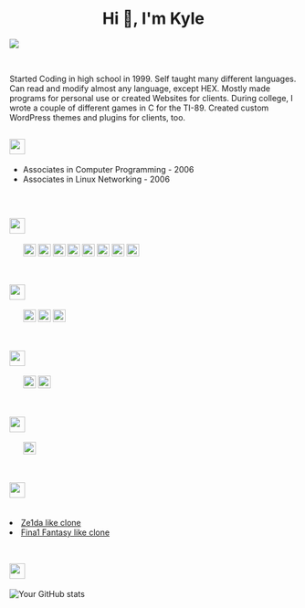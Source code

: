 <h1 align="center">Hi 👋, I'm Kyle</h1>

![](https://komarev.com/ghpvc/?username=kyle-ingalsbe&color=brightgreen&abbreviated=true)

<div>&nbsp;&nbsp;&nbsp;&nbsp;&nbsp;</div>

<P>
  Started Coding in high school in 1999. Self taught many different languages. Can read and modify almost any language, except HEX. Mostly made programs for personal use or created Websites for clients. During college, I wrote a couple of different games in C for the TI-89.  Created custom WordPress themes and plugins for clients, too. 
   
</P>

 <h2> <img height="27px" src="https://img.shields.io/badge/-Education-02bbff?style=plastic&logoColor=white"></h2> 
  <ul>
    <li>Associates in Computer Programming - 2006</li>
    <li>Associates in Linux Networking - 2006</li>
  </ul>


<div>&nbsp;&nbsp;&nbsp;&nbsp;&nbsp;</div>
  <h2> <img height="27px" src="https://img.shields.io/badge/-Languages-02bbff?style=plastic&logoColor=white"></h2> 
<span> 
  &nbsp;&nbsp;&nbsp;&nbsp;&nbsp;
  <img height="22px" src="https://img.shields.io/badge/C-00599C?style=plastic&logo=c&logoColor=white">
  <img height="22px" src="https://img.shields.io/badge/C%2B%2B-00599C?style=plastic&logo=c%2B%2B&logoColor=white">
  <img height="22px" src="https://img.shields.io/badge/PHP-777BB4?style=plastic&logo=php&logoColor=white">
  <img height="22px" src="https://img.shields.io/badge/HTML5-E34F26?style=plastic&logo=html5&logoColor=white">
  <img height="22px" src="https://img.shields.io/badge/CSS3-1572B6?style=plastic&logo=css3&logoColor=white">
  <img height="22px" src="https://img.shields.io/badge/JavaScript-F7DF1E?style=plastic&logo=javascript&logoColor=black">
  <img height="22px" src="https://img.shields.io/badge/Java-ED8B00?style=plastic&logo=java&logoColor=white">  
  <img height="22px" src="https://img.shields.io/badge/-Bash_Script-green?style=plastic&logo=java&logoColor=white">  
</span>
<div>&nbsp;&nbsp;&nbsp;&nbsp;&nbsp;</div>

  <h2> <img  height="27px" src="https://img.shields.io/badge/-Databases-02bbff?style=plastic&logoColor=white"></h2> 
<span>
  &nbsp;&nbsp;&nbsp;&nbsp;&nbsp; 
  <img height="22px" src="https://img.shields.io/badge/MySQL-00758f?style=plastic&logo=mysql&logoColor=white">
  <img height="22px" src="https://img.shields.io/badge/MariaDB-4EA94B?style=plastic&logo=mariadb&logoColor=white">
    <img height="22px" src="https://img.shields.io/badge/Oracle8i-red?style=plastic&logoColor=white">
</span>
<div>&nbsp;&nbsp;&nbsp;&nbsp;&nbsp;</div>

  <h2> <img  height="27px" src="https://img.shields.io/badge/-Operating_Systems-02bbff?style=plastic&logoColor=white"></h2> 
 <span>
   &nbsp;&nbsp;&nbsp;&nbsp;&nbsp;
   <img height="22px" src="https://img.shields.io/badge/Linux-FCC624?style=plastic&logo=linux&logoColor=black">
   <img height="22px" src="https://img.shields.io/badge/Windows-0078D6?style=plastic&logo=windows&logoColor=white">   
 </span> 
 <div>&nbsp;&nbsp;&nbsp;&nbsp;&nbsp;</div>

   <h2> <img  height="27px" src="https://img.shields.io/badge/-IDE-02bbff?style=plastic&logoColor=white"></h2> 
 <span>
   &nbsp;&nbsp;&nbsp;&nbsp;&nbsp;
   <img height="22px" src="https://img.shields.io/badge/-Visual_Studio_Code-0078D4?style=plastic&logo=visual%20studio%20code">
 </span> 
 <div>&nbsp;&nbsp;&nbsp;&nbsp;&nbsp;</div>

   <h2> <img  height="27px" src="https://img.shields.io/badge/-Games_made_for_TI89-02bbff?style=plastic&logoColor=white"></h2> 
 <span>
   &nbsp;&nbsp;&nbsp;&nbsp;&nbsp;
   <li><a href="https://ticalc.org/archives/files/fileinfo/463/46319.html"> Ze1da like clone </a></li>
   <li><a href="https://ticalc.org/archives/files/fileinfo/426/42641.html"> Fina1 Fantasy like clone </a></li>   
 </span> 
 <div>&nbsp;&nbsp;&nbsp;&nbsp;&nbsp;</div>




 
 <h2> <img  height="27px" src="https://img.shields.io/badge/-GitHub_Contributions_Summary-02bbff?style=plastic&logoColor=white"></h2> 



![Your GitHub stats](https://github-readme-stats.vercel.app/api?username=kyle-ingalsbe&hide_border=true&show_icons=true&bg_color=151515&title_color=02bbff&icon_color=02bbff&text_bold=false&text_color=ffffff)
<!--
**kyle-ingalsbe/kyle-ingalsbe** is a ✨ _special_ ✨ repository because its `README.md` (this file) appears on your GitHub profile.

<a href="https://git.io/streak-stats"><img src="https://github-readme-streak-stats.herokuapp.com?user=kyle-ingalsbe&theme=dark&hide_border=true&border_radius=10" alt="GitHub Streak" /></a>

Here are some ideas to get you started:

- 🔭 I’m currently working on ...
- 🌱 I’m currently learning ...
- 👯 I’m looking to collaborate on ...
- 🤔 I’m looking for help with ...
- 💬 Ask me about ...
- 📫 How to reach me: ...
- 😄 Pronouns: ...
- ⚡ Fun fact: ...
-->
